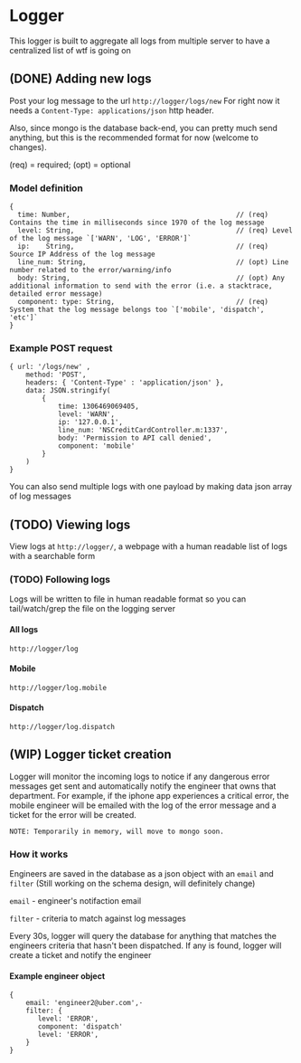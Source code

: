 # Logger
This logger is built to aggregate all logs from multiple server to have a centralized list of wtf is going on

## (DONE) Adding new logs
Post your log message to the url `http://logger/logs/new` 
For right now it needs a `Content-Type: applications/json` http header.

Also, since mongo is the database back-end, you can pretty much send anything, but this is the recommended format for now (welcome to changes).

(req) = required; (opt) = optional

### Model definition
    {
      time: Number,                                         // (req) Contains the time in milliseconds since 1970 of the log message
      level: String,                                        // (req) Level of the log message `['WARN', 'LOG', 'ERROR']`
      ip:    String,                                        // (req) Source IP Address of the log message 
      line_num: String,                                     // (opt) Line number related to the error/warning/info 
      body: String,                                         // (opt) Any additional information to send with the error (i.e. a stacktrace, detailed error message)
      component: type: String,                              // (req) System that the log message belongs too `['mobile', 'dispatch', 'etc']`
    }

### Example POST request
    { url: '/logs/new' ,
        method: 'POST', 
        headers: { 'Content-Type' : 'application/json' },
        data: JSON.stringify(
            {
                time: 1306469069405,
                level: 'WARN',
                ip: '127.0.0.1',
                line_num: 'NSCreditCardController.m:1337',
                body: 'Permission to API call denied',
                component: 'mobile'
            }
        )
    }

You can also send multiple logs with one payload by making data json array of log messages

## (TODO) Viewing logs
View logs at `http://logger/`, a webpage with a human readable list of logs with a searchable form

### (TODO) Following logs
Logs will be written to file in human readable format so you can tail/watch/grep the file on the logging server
#### All logs
`http://logger/log`
#### Mobile
`http://logger/log.mobile`
#### Dispatch
`http://logger/log.dispatch`


## (WIP) Logger ticket creation
   Logger will monitor the incoming logs to notice if any dangerous error messages get sent and automatically notify the engineer that owns that department.
   For example, if the iphone app experiences a critical error, the mobile engineer will be emailed with the log of the error message and a ticket for the error will be created.

   `NOTE: Temporarily in memory, will move to mongo soon.`

### How it works
   Engineers are saved in the database as a json object with an `email` and `filter` (Still working on the schema design, will definitely change)

   `email` - engineer's notifaction email

   `filter` - criteria to match against log messages


   Every 30s, logger will query the database for anything that matches the engineers criteria that hasn't been dispatched. If any is found, logger will create a ticket and notify the engineer 

#### Example engineer object
    {                                                                         
        email: 'engineer2@uber.com',·                                                                
        filter: {                                                                                    
           level: 'ERROR',                                                                  
           component: 'dispatch'                                                           
           level: 'ERROR',                                                                      
        }
    }
